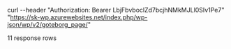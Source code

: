 

curl --header "Authorization: Bearer LbjFbvboclZd7bcjhNMkMJLl0SIv1Pe7" "https://sk-wp.azurewebsites.net/index.php/wp-json/wp/v2/goteborg_page/"

11 response rows



